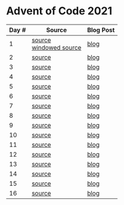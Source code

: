 # Advent of Code 2021

| Day # | Source | Blog Post |
| ----- | ------ | --------- |
| 1     | [source](src/advent_2021_clojure/day01.clj)<br>[windowed source](src/advent_2021_clojure/day01-windowed.clj) | [blog](docs/day01.md) |
| 2     | [source](src/advent_2021_clojure/day02.clj) | [blog](docs/day02.md) |
| 3     | [source](src/advent_2021_clojure/day03.clj) | [blog](docs/day03.md) |
| 4     | [source](src/advent_2021_clojure/day04.clj) | [blog](docs/day04.md) |
| 5     | [source](src/advent_2021_clojure/day05.clj) | [blog](docs/day05.md) |
| 6     | [source](src/advent_2021_clojure/day06.clj) | [blog](docs/day06.md) |
| 7     | [source](src/advent_2021_clojure/day07.clj) | [blog](docs/day07.md) |
| 8     | [source](src/advent_2021_clojure/day08.clj) | [blog](docs/day08.md) |
| 9     | [source](src/advent_2021_clojure/day09.clj) | [blog](docs/day09.md) |
| 10     | [source](src/advent_2021_clojure/day10.clj) | [blog](docs/day10.md) |
| 11     | [source](src/advent_2021_clojure/day11.clj) | [blog](docs/day11.md) |
| 12     | [source](src/advent_2021_clojure/day12.clj) | [blog](docs/day12.md) |
| 13     | [source](src/advent_2021_clojure/day13.clj) | [blog](docs/day13.md) |
| 14     | [source](src/advent_2021_clojure/day14.clj) | [blog](docs/day14.md) |
| 15     | [source](src/advent_2021_clojure/day15.clj) | [blog](docs/day15.md) |
| 16     | [source](src/advent_2021_clojure/day16.clj) | [blog](docs/day16.md) |
